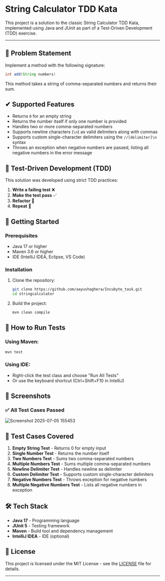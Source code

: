 # String Calculator TDD Kata

This project is a solution to the classic String Calculator TDD Kata, implemented using Java and JUnit as part of a Test-Driven Development (TDD) exercise.

---

## 📌 Problem Statement

Implement a method with the following signature:

```java
int add(String numbers)
```

This method takes a string of comma-separated numbers and returns their sum.

## ✔ Supported Features

- Returns `0` for an empty string
- Returns the number itself if only one number is provided
- Handles two or more comma-separated numbers
- Supports newline characters (`\n`) as valid delimiters along with commas
- Supports custom single-character delimiters using the `//[delimiter]\n` syntax
- Throws an exception when negative numbers are passed, listing all negative numbers in the error message

## 🧪 Test-Driven Development (TDD)

This solution was developed using strict TDD practices:

1. **Write a failing test** ❌
2. **Make the test pass** ✅
3. **Refactor** 🔄
4. **Repeat** 🔁

## 🚀 Getting Started

### Prerequisites

- Java 17 or higher
- Maven 3.6 or higher
- IDE (IntelliJ IDEA, Eclipse, VS Code)

### Installation

1. Clone the repository:
   ```bash
   git clone https://github.com/aayushaghera/Incubyte_task.git
   cd stringcalculator
   ```

2. Build the project:
   ```bash
   mvn clean compile
   ```

## 🧾 How to Run Tests

### Using Maven:
```bash
mvn test
```

### Using IDE:
- Right-click the test class and choose "Run All Tests"
- Or use the keyboard shortcut (Ctrl+Shift+F10 in IntelliJ)

## 📸 Screenshots

### ✅ All Test Cases Passed

![Screenshot 2025-07-05 155453](https://github.com/user-attachments/assets/ea43c0d9-cd73-44e8-b2d1-c552eddb2897)

## 🧪 Test Cases Covered

1. **Empty String Test** - Returns 0 for empty input
2. **Single Number Test** - Returns the number itself
3. **Two Numbers Test** - Sums two comma-separated numbers
4. **Multiple Numbers Test** - Sums multiple comma-separated numbers
5. **Newline Delimiter Test** - Handles newline as delimiter
6. **Custom Delimiter Test** - Supports custom single-character delimiters
7. **Negative Numbers Test** - Throws exception for negative numbers
8. **Multiple Negative Numbers Test** - Lists all negative numbers in exception

## 🛠️ Tech Stack

- **Java 17** - Programming language
- **JUnit 5** - Testing framework
- **Maven** - Build tool and dependency management
- **IntelliJ IDEA** - IDE (optional)

## 📄 License

This project is licensed under the MIT License - see the [LICENSE](LICENSE) file for details.

---

